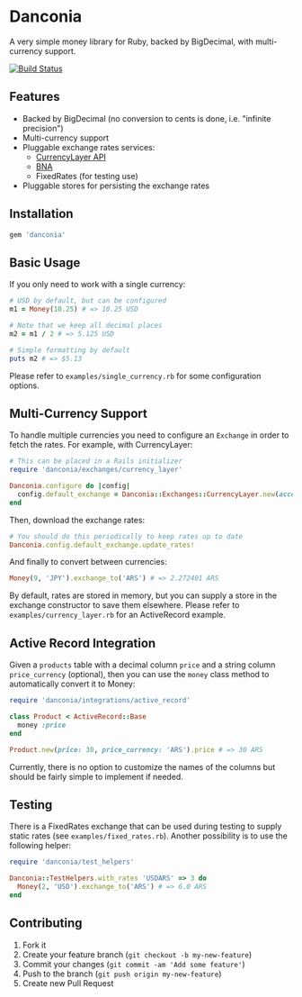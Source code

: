# Danconia

A very simple money library for Ruby, backed by BigDecimal, with multi-currency support.

[![Build Status](https://app.travis-ci.com/eeng/danconia.svg?branch=master)](https://app.travis-ci.com/eeng/danconia)

## Features

* Backed by BigDecimal (no conversion to cents is done, i.e. "infinite precision")
* Multi-currency support
* Pluggable exchange rates services:
  - [CurrencyLayer API](https://currencylayer.com/)
  - [BNA](https://www.bna.com.ar/)
  - FixedRates (for testing use)
* Pluggable stores for persisting the exchange rates

## Installation

```ruby
gem 'danconia'
```

## Basic Usage

If you only need to work with a single currency:

```ruby
# USD by default, but can be configured
m1 = Money(10.25) # => 10.25 USD

# Note that we keep all decimal places
m2 = m1 / 2 # => 5.125 USD

# Simple formatting by default
puts m2 # => $5.13
```

Please refer to `examples/single_currency.rb` for some configuration options.

## Multi-Currency Support

To handle multiple currencies you need to configure an `Exchange` in order to fetch the rates. For example, with CurrencyLayer:

```ruby
# This can be placed in a Rails initializer
require 'danconia/exchanges/currency_layer'

Danconia.configure do |config|
  config.default_exchange = Danconia::Exchanges::CurrencyLayer.new(access_key: '...')
end
```

Then, download the exchange rates:
```ruby
# You should do this periodically to keep rates up to date
Danconia.config.default_exchange.update_rates!
```

And finally to convert between currencies:
```ruby
Money(9, 'JPY').exchange_to('ARS') # => 2.272401 ARS
```

By default, rates are stored in memory, but you can supply a store in the exchange constructor to save them elsewhere. Please refer to `examples/currency_layer.rb` for an ActiveRecord example.

## Active Record Integration

Given a `products` table with a decimal column `price` and a string column `price_currency` (optional), then you can use the `money` class method to automatically convert it to Money:

```ruby
require 'danconia/integrations/active_record'

class Product < ActiveRecord::Base
  money :price
end

Product.new(price: 30, price_currency: 'ARS').price # => 30 ARS
```

Currently, there is no option to customize the names of the columns but should be fairly simple to implement if needed.

## Testing

There is a FixedRates exchange that can be used during testing to supply static rates (see `examples/fixed_rates.rb`). Another possibility is to use the following helper:

```ruby
require 'danconia/test_helpers'

Danconia::TestHelpers.with_rates 'USDARS' => 3 do
  Money(2, 'USD').exchange_to('ARS') # => 6.0 ARS
end
```

## Contributing

1. Fork it
2. Create your feature branch (`git checkout -b my-new-feature`)
3. Commit your changes (`git commit -am 'Add some feature'`)
4. Push to the branch (`git push origin my-new-feature`)
5. Create new Pull Request
